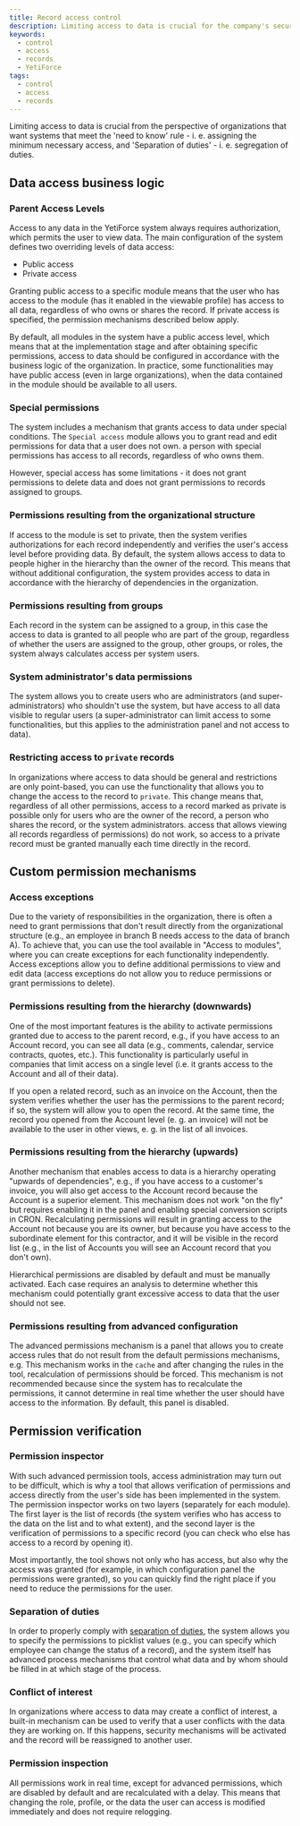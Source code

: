 ```yaml
---
title: Record access control
description: Limiting access to data is crucial for the company's security
keywords:
  - control
  - access
  - records
  - YetiForce
tags:
  - control
  - access
  - records
---
```


Limiting access to data is crucial from the perspective of organizations that want systems that meet the 'need to know' rule - i. e. assigning the minimum necessary access, and 'Separation of duties' - i. e. segregation of duties.

## Data access business logic

### Parent Access Levels

Access to any data in the YetiForce system always requires authorization, which permits the user to view data. The main configuration of the system defines two overriding levels of data access:

- Public access
- Private access

Granting public access to a specific module means that the user who has access to the module (has it enabled in the viewable profile) has access to all data, regardless of who owns or shares the record. If private access is specified, the permission mechanisms described below apply.

By default, all modules in the system have a public access level, which means that at the implementation stage and after obtaining specific permissions, access to data should be configured in accordance with the business logic of the organization. In practice, some functionalities may have public access (even in large organizations), when the data contained in the module should be available to all users.

### Special permissions

The system includes a mechanism that grants access to data under special conditions. The `Special access` module allows you to grant read and edit permissions for data that a user does not own. a person with special permissions has access to all records, regardless of who owns them.

However, special access has some limitations - it does not grant permissions to delete data and does not grant permissions to records assigned to groups.

### Permissions resulting from the organizational structure

If access to the module is set to private, then the system verifies authorizations for each record independently and verifies the user's access level before providing data. By default, the system allows access to data to people higher in the hierarchy than the owner of the record. This means that without additional configuration, the system provides access to data in accordance with the hierarchy of dependencies in the organization.

### Permissions resulting from groups

Each record in the system can be assigned to a group, in this case the access to data is granted to all people who are part of the group, regardless of whether the users are assigned to the group, other groups, or roles, the system always calculates access per system users.

### System administrator's data permissions

The system allows you to create users who are administrators (and super-administrators) who shouldn't use the system, but have access to all data visible to regular users (a super-administrator can limit access to some functionalities, but this applies to the administration panel and not access to data).

### Restricting access to `private` records

In organizations where access to data should be general and restrictions are only point-based, you can use the functionality that allows you to change the access to the record to `private`. This change means that, regardless of all other permissions, access to a record marked as private is possible only for users who are the owner of the record, a person who shares the record, or the system administrators. access that allows viewing all records regardless of permissions) do not work, so access to a private record must be granted manually each time directly in the record.

## Custom permission mechanisms

### Access exceptions

Due to the variety of responsibilities in the organization, there is often a need to grant permissions that don't result directly from the organizational structure (e.g., an employee in branch B needs access to the data of branch A). To achieve that, you can use the tool available in "Access to modules", where you can create exceptions for each functionality independently. Access exceptions allow you to define additional permissions to view and edit data (access exceptions do not allow you to reduce permissions or grant permissions to delete).

### Permissions resulting from the hierarchy (downwards)

One of the most important features is the ability to activate permissions granted due to access to the parent record, e.g., if you have access to an Account record, you can see all data (e.g., comments, calendar, service contracts, quotes, etc.). This functionality is particularly useful in companies that limit access on a single level (i.e. it grants access to the Account and all of their data).

If you open a related record, such as an invoice on the Account, then the system verifies whether the user has the permissions to the parent record; if so, the system will allow you to open the record. At the same time, the record you opened from the Account level (e. g. an invoice) will not be available to the user in other views, e. g. in the list of all invoices.

### Permissions resulting from the hierarchy (upwards)

Another mechanism that enables access to data is a hierarchy operating "upwards of dependencies", e.g., if you have access to a customer's invoice, you will also get access to the Account record because the Account is a superior element. This mechanism does not work "on the fly" but requires enabling it in the panel and enabling special conversion scripts in CRON. Recalculating permissions will result in granting access to the Account not because you are its owner, but because you have access to the subordinate element for this contractor, and it will be visible in the record list (e.g., in the list of Accounts you will see an Account record that you don't own).

Hierarchical permissions are disabled by default and must be manually activated. Each case requires an analysis to determine whether this mechanism could potentially grant excessive access to data that the user should not see.

### Permissions resulting from advanced configuration

The advanced permissions mechanism is a panel that allows you to create access rules that do not result from the default permissions mechanisms, e.g. This mechanism works in the `cache` and after changing the rules in the tool, recalculation of permissions should be forced. This mechanism is not recommended because since the system has to recalculate the permissions, it cannot determine in real time whether the user should have access to the information. By default, this panel is disabled.

## Permission verification

### Permission inspector

With such advanced permission tools, access administration may turn out to be difficult, which is why a tool that allows verification of permissions and access directly from the user's side has been implemented in the system. The permission inspector works on two layers (separately for each module). The first layer is the list of records (the system verifies who has access to the data on the list and to what extent), and the second layer is the verification of permissions to a specific record (you can check who else has access to a record by opening it).

Most importantly, the tool shows not only who has access, but also why the access was granted (for example, in which configuration panel the permissions were granted), so you can quickly find the right place if you need to reduce the permissions for the user.

### Separation of duties

In order to properly comply with [separation of duties](https://en.wikipedia.org/wiki/Separation_of_duties), the system allows you to specify the permissions to picklist values (e.g., you can specify which employee can change the status of a record), and the system itself has advanced process mechanisms that control what data and by whom should be filled in at which stage of the process.

### Conflict of interest

In organizations where access to data may create a conflict of interest, a built-in mechanism can be used to verify that a user conflicts with the data they are working on. If this happens, security mechanisms will be activated and the record will be reassigned to another user.

### Permission inspection

All permissions work in real time, except for advanced permissions, which are disabled by default and are recalculated with a delay. This means that changing the role, profile, or the data the user can access is modified immediately and does not require relogging.
